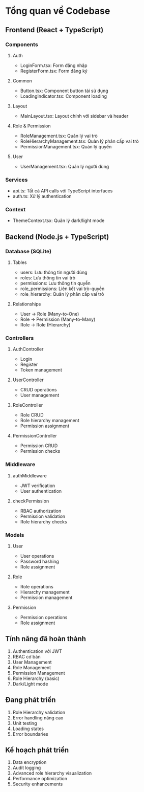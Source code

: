 # Tổng quan về Codebase

## Frontend (React + TypeScript)

### Components
1. Auth
   - LoginForm.tsx: Form đăng nhập
   - RegisterForm.tsx: Form đăng ký

2. Common
   - Button.tsx: Component button tái sử dụng
   - LoadingIndicator.tsx: Component loading

3. Layout
   - MainLayout.tsx: Layout chính với sidebar và header

4. Role & Permission
   - RoleManagement.tsx: Quản lý vai trò
   - RoleHierarchyManagement.tsx: Quản lý phân cấp vai trò
   - PermissionManagement.tsx: Quản lý quyền

5. User
   - UserManagement.tsx: Quản lý người dùng

### Services
- api.ts: Tất cả API calls với TypeScript interfaces
- auth.ts: Xử lý authentication

### Context
- ThemeContext.tsx: Quản lý dark/light mode

## Backend (Node.js + TypeScript)

### Database (SQLite)
1. Tables
   - users: Lưu thông tin người dùng
   - roles: Lưu thông tin vai trò
   - permissions: Lưu thông tin quyền
   - role_permissions: Liên kết vai trò-quyền
   - role_hierarchy: Quản lý phân cấp vai trò

2. Relationships
   - User -> Role (Many-to-One)
   - Role -> Permission (Many-to-Many)
   - Role -> Role (Hierarchy)

### Controllers
1. AuthController
   - Login
   - Register
   - Token management

2. UserController
   - CRUD operations
   - User management

3. RoleController
   - Role CRUD
   - Role hierarchy management
   - Permission assignment

4. PermissionController
   - Permission CRUD
   - Permission checks

### Middleware
1. authMiddleware
   - JWT verification
   - User authentication

2. checkPermission
   - RBAC authorization
   - Permission validation
   - Role hierarchy checks

### Models
1. User
   - User operations
   - Password hashing
   - Role assignment

2. Role
   - Role operations
   - Hierarchy management
   - Permission management

3. Permission
   - Permission operations
   - Role assignment

## Tính năng đã hoàn thành
1. Authentication với JWT
2. RBAC cơ bản
3. User Management
4. Role Management
5. Permission Management
6. Role Hierarchy (basic)
7. Dark/Light mode

## Đang phát triển
1. Role Hierarchy validation
2. Error handling nâng cao
3. Unit testing
4. Loading states
5. Error boundaries

## Kế hoạch phát triển
1. Data encryption
2. Audit logging
3. Advanced role hierarchy visualization
4. Performance optimization
5. Security enhancements
